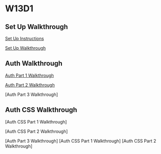 # W13D1

## Set Up Walkthrough

[Set Up Instructions]

[Set Up Walkthrough]

## Auth Walkthrough

[Auth Part 1 Walkthrough]

[Auth Part 2 Walkthrough]

[Auth Part 3 Walkthrough]

## Auth CSS Walkthrough

[Auth CSS Part 1 Walkthrough]

[Auth CSS Part 2 Walkthrough]

[Set Up Instructions]: ./setup-instructions.md
[Set Up Walkthrough]: https://drive.google.com/file/d/10O2W68gt1wh8ptTDJ_OO49Kd7I7vIU6y/view?usp=sharing
[Auth Part 1 Walkthrough]: https://drive.google.com/file/d/171OhUYsA0cTt8jGCgYvk7F1l1qbpVNxo/view?usp=sharing
[Auth Part 2 Walkthrough]: https://drive.google.com/file/d/1Yfmdsgf6jFhfwULC0WEkCFEdj4SktDbo/view?usp=sharing
[Auth Part 3 Walkthrough]
[Auth CSS Part 1 Walkthrough]
[Auth CSS Part 2 Walkthrough]